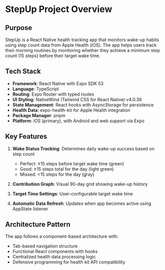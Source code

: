 # StepUp Project Overview

## Purpose
StepUp is a React Native health tracking app that monitors wake-up habits using step count data from Apple Health (iOS). The app helps users track their morning routines by monitoring whether they achieve a minimum step count (15 steps) before their target wake time.

## Tech Stack
- **Framework**: React Native with Expo SDK 53
- **Language**: TypeScript
- **Routing**: Expo Router with typed routes
- **UI Styling**: NativeWind (Tailwind CSS for React Native) v4.0.36
- **State Management**: React hooks with AsyncStorage for persistence
- **Health Data**: expo-health-kit for Apple Health integration
- **Package Manager**: pnpm
- **Platform**: iOS (primary), with Android and web support via Expo

## Key Features
1. **Wake Status Tracking**: Determines daily wake-up success based on step count
   - Perfect: ≥15 steps before target wake time (green)
   - Good: ≥15 steps total for the day (light green)
   - Missed: <15 steps for the day (gray)

2. **Contribution Graph**: Visual 90-day grid showing wake-up history
3. **Target Time Settings**: User-configurable target wake time
4. **Automatic Data Refresh**: Updates when app becomes active using AppState listener

## Architecture Pattern
The app follows a component-based architecture with:
- Tab-based navigation structure
- Functional React components with hooks
- Centralized health data processing logic
- Defensive programming for health kit API compatibility